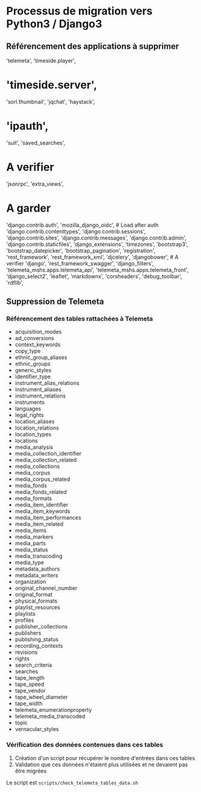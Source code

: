 # Processus de migration vers Python3 / Django3

## Référencement des applications à supprimer

'telemeta',
'timeside.player',
# 'timeside.server',
'sorl.thumbnail',
'jqchat',
'haystack',
# 'ipauth',
'suit',
'saved_searches',



# A verifier
'jsonrpc',
'extra_views',



# A garder
'django.contrib.auth',
'mozilla_django_oidc',  # Load after auth
'django.contrib.contenttypes',
'django.contrib.sessions',
'django.contrib.sites',
'django.contrib.messages',
'django.contrib.admin',
'django.contrib.staticfiles',
'django_extensions',
'timezones',
'bootstrap3',
'bootstrap_datepicker',
'bootstrap_pagination',
'registration',
'rest_framework',
'rest_framework_xml',
'djcelery',
'djangobower', # A verifier
'django',
'rest_framework_swagger',
'django_filters',
'telemeta_mshs.apps.telemeta_api',
'telemeta_mshs.apps.telemeta_front',
'django_select2',
'leaflet',
'markdownx',
'corsheaders',
'debug_toolbar',
'rdflib',


## Suppression de Telemeta

### Référencement des tables rattachées à Telemeta

* acquisition_modes
* ad_conversions
* context_keywords
* copy_type
* ethnic_group_aliases
* ethnic_groups
* generic_styles
* identifier_type
* instrument_alias_relations
* instrument_aliases
* instrument_relations
* instruments
* languages
* legal_rights
* location_aliases
* location_relations
* location_types
* locations
* media_analysis
* media_collection_identifier
* media_collection_related
* media_collections
* media_corpus
* media_corpus_related
* media_fonds
* media_fonds_related
* media_formats
* media_item_identifier
* media_item_keywords
* media_item_performances
* media_item_related
* media_items
* media_markers
* media_parts
* media_status
* media_transcoding
* media_type
* metadata_authors
* metadata_writers
* organization
* original_channel_number
* original_format
* physical_formats
* playlist_resources
* playlists
* profiles
* publisher_collections
* publishers
* publishing_status
* recording_contexts
* revisions
* rights
* search_criteria
* searches
* tape_length
* tape_speed
* tape_vendor
* tape_wheel_diameter
* tape_width
* telemeta_enumerationproperty
* telemeta_media_transcoded
* topic
* vernacular_styles

### Vérification des données contenues dans ces tables

1. Création d'un script pour récupérer le nombre d'entrées dans ces tables
2. Validation que ces données n'étaient plus utilisées et ne devaient pas être migrées

Le script est `scripts/check_telemeta_tables_data.sh`
